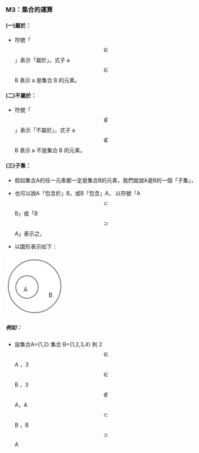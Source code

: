 ### M3：集合的運算

#### \(一\)屬於：

* 符號「$$\in$$」表示「屬於」，式子  a $$\in$$ B 表示 a 是集合 B  的元素。

#### \(二\)不屬於：

* 符號「$$\notin$$」表示「不屬於」，式子  a $$\notin$$ B 表示 a 不是集合 B  的元素。

#### \(三\)子集：

* 假如集合A的任一元素都一定是集合B的元素，我們就說A是B的一個「子集」，

* 也可以說A「包含於」B，或B「包含」A，  以符號「A$$\subset$$ B」或「B$$\supset$$A」表示之，

* 以圖形表示如下：

![](/assets/subset.png)

##### 例如：

* 設集合A={1,2}  集合 B={1,2,3,4} 則  2$$\in$$ A ，3 $$\in$$ B ，3 $$ \notin$$ A，A $$\subset$$ B ，B $$\supset$$ A



